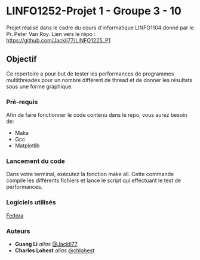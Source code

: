 # LINFO1252-Projet 1 - Groupe 3 - 10

Projet réalisé dans le cadre du cours d'informatique LINFO1104 donné par le Pr. Peter Van Roy.
Lien vers le répo : https://github.com/Jackli77/LINFO1225_P1

## Objectif

Ce repertoire a pour but de tester les performances de programmes multithreadés pour un nombre différent de thread  et de donner les résultats sous une forme graphique.

### Pré-requis

Afin de faire fonctionner le code contenu dans le repo, vous aurez besoin de:

- Make
- Gcc
- Matplotlib
 
### Lancement du code

Dans votre terminal, exécutez la fonction make all. Cette commande compile les différents fichiers et lance le script qui effectuant le test de performances.

### Logiciels utilisés
[Fedora](https://getfedora.org/fr/)


### Auteurs
* **Guang Li** _alias_ [@Jackli77](https://github.com/Jackli77)
* **Charles Lohest** _alias_ [@chlohest](https://github.com/chlohest)
